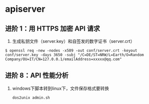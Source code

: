 # apiserver

## 进阶 1：用 HTTPS 加密 API 请求

1. 生成私钥文件（server.key）和自签发的数字证书（server.crt）

```shell
$ openssl req -new -nodes -x509 -out conf/server.crt -keyout conf/server.key -days 3650 -subj "/C=DE/ST=NRW/L=Earth/O=Random Company/OU=IT/CN=127.0.0.1/emailAddress=xxxxx@qq.com"
```

## 进阶 8：API 性能分析

1. windows下脚本转到linux下，文件保存格式要转换

    ```bash
    dos2unix admin.sh
    ```

    
